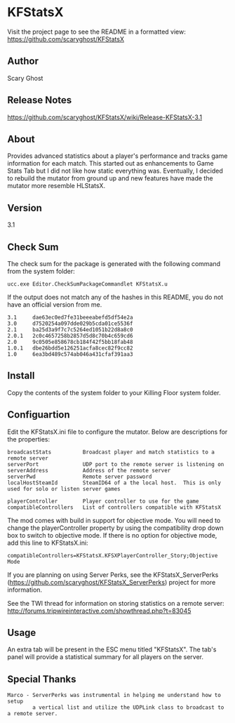 KFStatsX
========
Visit the project page to see the README in a formatted view:  
https://github.com/scaryghost/KFStatsX

## Author
Scary Ghost

## Release Notes
https://github.com/scaryghost/KFStatsX/wiki/Release-KFStatsX-3.1

## About
Provides advanced statistics about a player's performance and tracks game information for each match.  This started out 
as enhancements to Game Stats Tab but I did not like how static everything was.  Eventually, I decided to rebuild the 
mutator from ground up and new features have made the mutator more resemble HLStatsX.

## Version
3.1

## Check Sum
The check sum for the package is generated with the following command from the system folder:

    ucc.exe Editor.CheckSumPackageCommandlet KFStatsX.u

If the output does not match any of the hashes in this README, you do not have an official version from me.

    3.1     dae63ec0ed7fe31beeeabefd5df54e2a
    3.0     d7520254a097dde029b5cda01ce5536f
    2.1     ba25d3a9f7c7c5264ed1051b22d8a8c0
    2.0.1   2c0c4657258b2857d5d8c70b4c659cd6  
    2.0     9c0505e858678cb184f42f5bb18fab48  
    1.0.1   dbe26bdd5e126251acfa8cec82f9cc82  
    1.0     6ea3bd489c574ab046a431cfaf391aa3  

## Install
Copy the contents of the system folder to your Killing Floor system folder.

## Configuartion
Edit the KFStatsX.ini file to configure the mutator.  Below are descriptions for the properties:

    broadcastStats          Broadcast player and match statistics to a remote server
    serverPort              UDP port to the remote server is listening on
    serverAddress           Address of the remote server
    serverPwd               Remote server password
    localHostSteamId        SteamID64 of a the local host.  This is only used for solo or listen server games
    
    playerController        Player controller to use for the game
    compatibleControllers   List of controllers compatible with KFStatsX
    
The mod comes with build in support for objective mode.  You will need to change the playerController property by using the compatibility 
drop down box to switch to objective mode.  If there is no option for objective mode, add this line to KFStatsX.ini:

    compatibleControllers=KFStatsX.KFSXPlayerController_Story;Objective Mode

If you are planning on using Server Perks, see the KFStatsX_ServerPerks (https://github.com/scaryghost/KFStatsX_ServerPerks) 
project for more information.

See the TWI thread for information on storing statistics on a remote server:  
http://forums.tripwireinteractive.com/showthread.php?t=83045

## Usage
An extra tab will be present in the ESC menu titled "KFStatsX".  The tab's panel will provide a statistical summary for 
all players on the server.  

## Special Thanks
    Marco - ServerPerks was instrumental in helping me understand how to setup 
            a vertical list and utilize the UDPLink class to broadcast to a remote server.
